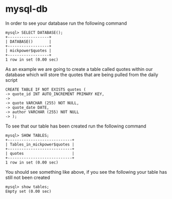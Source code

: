 # mysql-db

In order to see your database run the following command

    mysql> SELECT DATABASE();
    +------------------+
    | DATABASE()       |
    +------------------+
    | mickpower$quotes |
    +------------------+
    1 row in set (0.00 sec)
    
    
As an example we are going to create a table called quotes within our database which will store the quotes that are being pulled from the daily script

    CREATE TABLE IF NOT EXISTS quotes (
    -> quote_id INT AUTO_INCREMENT PRIMARY KEY,
    -> 
    -> quote VARCHAR (255) NOT NULL,
    -> quote_date DATE,
    -> author VARCHAR (255) NOT NULL
    -> );
    
To see that our table has been created run the following command

    mysql> SHOW TABLES;
    +----------------------------+
    | Tables_in_mickpower$quotes |
    +----------------------------+
    | quotes                     |
    +----------------------------+
    1 row in set (0.00 sec)
    
You should see something like above, if you see the following your table has still not been created

    mysql> show tables;
    Empty set (0.00 sec)
    
    
    
